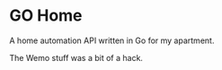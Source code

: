 # GO Home

A home automation API written in Go for my apartment.

The Wemo stuff was a bit of a hack.
